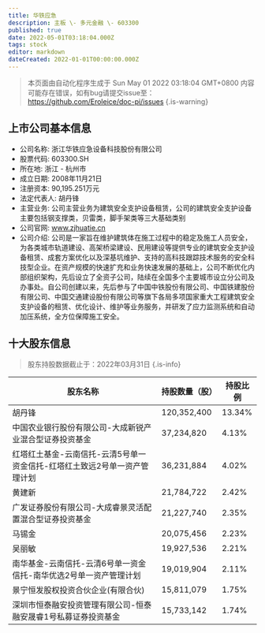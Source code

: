 ```yaml
---
title: 华铁应急
description: 主板 \- 多元金融 \- 603300
published: true
date: 2022-05-01T03:18:04.000Z
tags: stock
editor: markdown
dateCreated: 2022-01-01T00:00:00.000Z
---
```


> 本页面由自动化程序生成于 Sun May 01 2022 03:18:04 GMT+0800
> 内容可能存在错误，如有bug请提交issue至：https://github.com/Eroleice/doc-pi/issues
{.is-warning}

## 上市公司基本信息
- 公司名称: 浙江华铁应急设备科技股份有限公司
- 股票代码: 603300.SH
- 所在地: 浙江 - 杭州市
- 成立日期: 2008年11月21日
- 注册资本: 90,195.251万元
- 法定代表人: 胡丹锋
- 主营业务: 公司主营业务为建筑安全支护设备租赁，公司的建筑安全支护设备主要包括钢支撑类，贝雷类，脚手架类等三大基础类别
- 公司官网: www.zjhuatie.cn
- 公司介绍: 公司是一家旨在维护建筑体在施工过程中的稳定及施工人员安全，为各类城市轨道建设、高架桥梁建设、民用建设等提供专业的建筑安全支护设备租赁、成套方案优化以及深基坑维护、支持的高科技跟踪技术服务的安全科技型企业。在资产规模的快速扩充和业务快速发展的基础上，公司不断优化内部组织架构，先后设立了全资子公司，陆续在全国多个主要城市设立分公司及办事处。自公司创建以来，先后参与了中国中铁股份有限公司、中国铁建股份有限公司、中国交通建设股份有限公司等旗下各局多项国家重大工程建筑安全支护设备的租赁、优化设计、维护等业务服务，并研发了应力监测系统和自动加压系统，全方位保障施工安全。


## 十大股东信息
> 股东持股数据截止于：2022年03月31日
{.is-info}

| 股东名称 | 持股数量（股） | 持股比例 |
| --- | --- | --- |
| 胡丹锋 | 120,352,400 | 13.34% |
| 中国农业银行股份有限公司-大成新锐产业混合型证券投资基金 | 37,234,820 | 4.13% |
| 红塔红土基金-云南信托-云清5号单一资金信托-红塔红土致远2号单一资产管理计划 | 36,231,884 | 4.02% |
| 黄建新 | 21,784,722 | 2.42% |
| 广发证券股份有限公司-大成睿景灵活配置混合型证券投资基金 | 21,227,740 | 2.35% |
| 马锡金 | 20,075,456 | 2.23% |
| 吴丽敏 | 19,927,536 | 2.21% |
| 南华基金-云南信托-云清6号单一资金信托-南华优选2号单一资产管理计划 | 19,019,904 | 2.11% |
| 景宁恒发股权投资合伙企业(有限合伙) | 15,811,079 | 1.75% |
| 深圳市恒泰融安投资管理有限公司-恒泰融安晟睿1号私募证券投资基金 | 15,733,142 | 1.74% |




